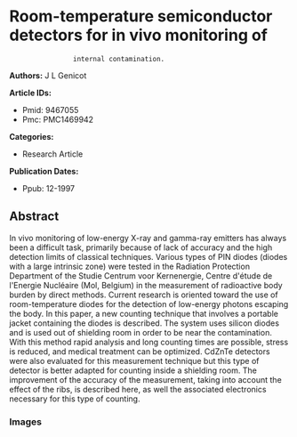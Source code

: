 # Room-temperature semiconductor detectors for in vivo monitoring of
                    internal contamination.

**Authors:** J L Genicot

**Article IDs:**
- Pmid: 9467055
- Pmc: PMC1469942

**Categories:**
- Research Article

**Publication Dates:**
- Ppub: 12-1997

## Abstract

In vivo monitoring of low-energy X-ray and gamma-ray emitters has always been a
                    difficult task, primarily because of lack of accuracy and the high detection
                    limits of classical techniques. Various types of PIN diodes (diodes with a large
                    intrinsic zone) were tested in the Radiation Protection Department of the Studie
                    Centrum voor Kernenergie, Centre d'étude de l'Energie Nucléaire
                    (Mol, Belgium) in the measurement of radioactive body burden by direct methods.
                    Current research is oriented toward the use of room-temperature diodes for the
                    detection of low-energy photons escaping the body. In this paper, a new counting
                    technique that involves a portable jacket containing the diodes is described.
                    The system uses silicon diodes and is used out of shielding room in order to be
                    near the contamination. With this method rapid analysis and long counting times
                    are possible, stress is reduced, and medical treatment can be optimized. CdZnTe
                    detectors were also evaluated for this measurement technique but this type of
                    detector is better adapted for counting inside a shielding room. The improvement
                    of the accuracy of the measurement, taking into account the effect of the ribs,
                    is described here, as well the associated electronics necessary for this type of
                    counting.

### Images

